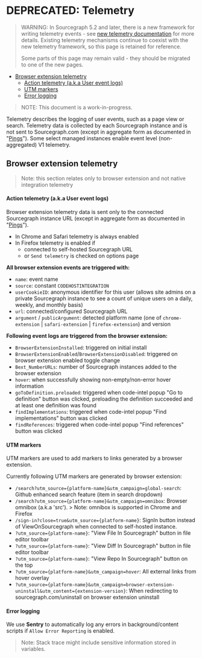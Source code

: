 # DEPRECATED: Telemetry

> WARNING: In Sourcegraph 5.2 and later, there is a new framework for writing telemetry events - see [new telemetry documentation](./index.md) for more details.
> Existing telemetry mechanisms continue to coexist with the new telemetry framework, so this page is retained for reference.
>
> Some parts of this page may remain valid - they should be migrated to one of the new pages.

- [Browser extension telemetry](#browser-extension-telemetry)
    - [Action telemetry (a.k.a User event logs)](#action-telemetry-aka-user-event-logs)
    - [UTM markers](#utm-markers)
    - [Error logging](#error-logging)

> NOTE: This document is a work-in-progress.

Telemetry describes the logging of user events, such as a page view or search. Telemetry data is collected by each Sourcegraph instance and is not sent to Sourcegraph.com (except in aggregate form as documented in "[Pings](../../../admin/pings.md)"). Some select managed instances enable
event level (non-aggregated) V1 telemetry.

## Browser extension telemetry

> Note: this section relates only to browser extension and not native integration telemetry

#### Action telemetry (a.k.a User event logs)

Browser extension telemetry data is sent only to the connected Sourcegraph instance URL (except in aggregate form as documented in "[Pings](../../../admin/pings.md)"). 

- In Chrome and Safari telemetry is always enabled
- In Firefox telemetry is enabled if
  - connected to self-hosted Sourcegraph URL
  - or `Send telemetry` is checked on options page

**All browser extension events are triggered with:**

- `name`: event name
- `source`: constant `CODEHOSTINTEGRATION`
- `userCookieID`: anonymous identifier for this user (allows site admins on a private Sourcegraph instance to see a count of unique users on a daily, weekly, and monthly basis)
- `url`: connected/configured Sourcegraph URL
- `argument` / `publicArgument`: detected platform name (one of `chrome-extension` | `safari-extension` | `firefox-extension`) and version

**Following event logs are triggered from the browser extension:**

- `BrowserExtensionInstalled`: triggered on initial install
- `BrowserExtensionEnabled`/`BrowserExtensionDisabled`: triggered on browser extension enabled toggle change
- `Bext_NumberURLs`: number of Sourcegraph instances added to the browser extension
- `hover`: when successfully showing non-empty/non-error hover information
- `goToDefinition.preloaded`: triggered when code-intel popup "Go to definition" button was clicked, preloading the definition succeeded and at least one definition was found
- `findImplementations`: triggered when code-intel popup "Find implementations" button was clicked
- `findReferences`: triggered when code-intel popup "Find references" button was clicked

#### UTM markers

UTM markers are used to add markers to links generated by a browser extension.

Currently following UTM markers are generated by browser extension:

- `/search?utm_source={platform-name}&utm_campaign=global-search`: Github enhanced search feature (item in search dropdown)
- `/search?utm_source={platform-name}&utm_campaign=omnibox`: Browser omnibox (a.k.a 'src'). > Note: omnibox is supported in Chrome and Firefox
- `/sign-in?close=true&utm_source={platform-name}`: SignIn button instead of ViewOnSourcegraph when connected to self-hosted instance.
- `?utm_source={platform-name}`: "View File In Sourcegraph" button in file editor toolbar
- `?utm_source={platform-name}`: "View Diff In Sourcegraph" button in file editor toolbar
- `?utm_source={platform-name}`: "View Repo In Sourcegraph" button on the top
- `?utm_source={platform-name}&utm_campaign=hover`: All external links from hover overlay
- `?utm_source={platform-name}&utm_campaign=browser-extension-uninstall&utm_content={extension-version}`: When redirecting to sourcegraph.com/uninstall on browser extension uninstall

#### Error logging

We use **Sentry** to automatically log any errors in background/content scripts if `Allow Error Reporting` is enabled.
> Note: Stack trace might include sensitive information stored in variables.
